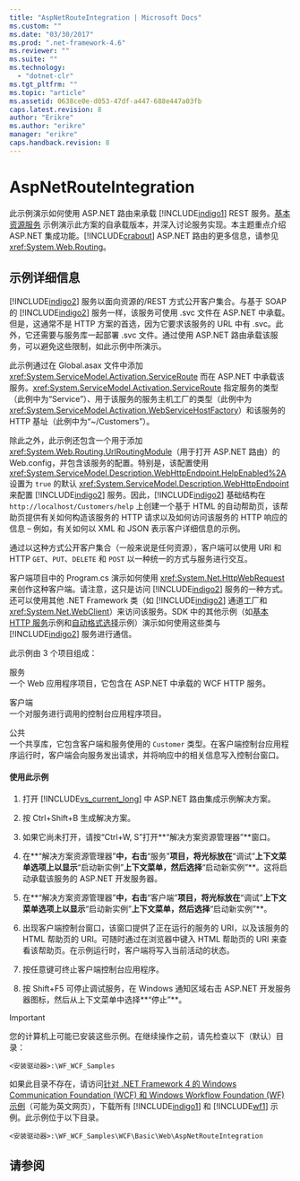 ```yaml
---
title: "AspNetRouteIntegration | Microsoft Docs"
ms.custom: ""
ms.date: "03/30/2017"
ms.prod: ".net-framework-4.6"
ms.reviewer: ""
ms.suite: ""
ms.technology: 
  - "dotnet-clr"
ms.tgt_pltfrm: ""
ms.topic: "article"
ms.assetid: 0638ce0e-d053-47df-a447-688e447a03fb
caps.latest.revision: 8
author: "Erikre"
ms.author: "erikre"
manager: "erikre"
caps.handback.revision: 8
---
```

# AspNetRouteIntegration
此示例演示如何使用 ASP.NET 路由来承载 [!INCLUDE[indigo1](../../../../includes/indigo1-md.md)] REST 服务。[基本资源服务](../../../../docs/framework/wcf/samples/basic-resource-service.md) 示例演示此方案的自承载版本，并深入讨论服务实现。本主题重点介绍 ASP.NET 集成功能。[!INCLUDE[crabout](../../../../includes/crabout-md.md)] ASP.NET 路由的更多信息，请参见 <xref:System.Web.Routing>。  
  
## 示例详细信息  
 [!INCLUDE[indigo2](../../../../includes/indigo2-md.md)] 服务以面向资源的\/REST 方式公开客户集合。与基于 SOAP 的 [!INCLUDE[indigo2](../../../../includes/indigo2-md.md)] 服务一样，该服务可使用 .svc 文件在 ASP.NET 中承载。但是，这通常不是 HTTP 方案的首选，因为它要求该服务的 URL 中有 .svc。此外，它还需要与服务库一起部署 .svc 文件。通过使用 ASP.NET 路由承载该服务，可以避免这些限制，如此示例中所演示。  
  
 此示例通过在 Global.asax 文件中添加 <xref:System.ServiceModel.Activation.ServiceRoute> 而在 ASP.NET 中承载该服务。<xref:System.ServiceModel.Activation.ServiceRoute> 指定服务的类型（此例中为“Service”）、用于该服务的服务主机工厂的类型（此例中为 <xref:System.ServiceModel.Activation.WebServiceHostFactory>）和该服务的 HTTP 基址（此例中为“~\/Customers”）。  
  
 除此之外，此示例还包含一个用于添加 <xref:System.Web.Routing.UrlRoutingModule>（用于打开 ASP.NET 路由）的 Web.config，并包含该服务的配置。特别是，该配置使用 <xref:System.ServiceModel.Description.WebHttpEndpoint.HelpEnabled%2A> 设置为 `true` 的默认 <xref:System.ServiceModel.Description.WebHttpEndpoint>来配置 [!INCLUDE[indigo2](../../../../includes/indigo2-md.md)] 服务。因此，[!INCLUDE[indigo2](../../../../includes/indigo2-md.md)] 基础结构在 `http://localhost/Customers/help` 上创建一个基于 HTML 的自动帮助页，该帮助页提供有关如何构造该服务的 HTTP 请求以及如何访问该服务的 HTTP 响应的信息 – 例如，有关如何以 XML 和 JSON 表示客户详细信息的示例。  
  
 通过以这种方式公开客户集合（一般来说是任何资源），客户端可以使用 URI 和 HTTP `GET`、`PUT`、`DELETE` 和 `POST` 以一种统一的方式与服务进行交互。  
  
 客户端项目中的 Program.cs 演示如何使用 <xref:System.Net.HttpWebRequest> 来创作这种客户端。请注意，这只是访问 [!INCLUDE[indigo2](../../../../includes/indigo2-md.md)] 服务的一种方式。还可以使用其他 .NET Framework 类（如 [!INCLUDE[indigo2](../../../../includes/indigo2-md.md)] 通道工厂和 <xref:System.Net.WebClient>）来访问该服务。SDK 中的其他示例（如[基本 HTTP 服务](../../../../docs/framework/wcf/samples/basic-http-service.md)示例和[自动格式选择](../../../../docs/framework/wcf/samples/automatic-format-selection.md)示例）演示如何使用这些类与 [!INCLUDE[indigo2](../../../../includes/indigo2-md.md)] 服务进行通信。  
  
 此示例由 3 个项目组成：  
  
 服务  
 一个 Web 应用程序项目，它包含在 ASP.NET 中承载的 WCF HTTP 服务。  
  
 客户端  
 一个对服务进行调用的控制台应用程序项目。  
  
 公共  
 一个共享库，它包含客户端和服务使用的 `Customer` 类型。在客户端控制台应用程序运行时，客户端会向服务发出请求，并将响应中的相关信息写入控制台窗口。  
  
#### 使用此示例  
  
1.  打开 [!INCLUDE[vs_current_long](../../../../includes/vs-current-long-md.md)] 中 ASP.NET 路由集成示例解决方案。  
  
2.  按 Ctrl\+Shift\+B 生成解决方案。  
  
3.  如果它尚未打开，请按“Ctrl\+W, S”打开**“解决方案资源管理器”**窗口。  
  
4.  在**“解决方案资源管理器”**中，右击**“服务”**项目，将光标放在**“调试”**上下文菜单选项上以显示**“启动新实例”**上下文菜单，然后选择**“启动新实例”**。这将启动承载该服务的 ASP.NET 开发服务器。  
  
5.  在**“解决方案资源管理器”**中，右击**“客户端”**项目，将光标放在**“调试”**上下文菜单选项上以显示**“启动新实例”**上下文菜单，然后选择**“启动新实例”**。  
  
6.  出现客户端控制台窗口，该窗口提供了正在运行的服务的 URI，以及该服务的 HTML 帮助页的 URI。可随时通过在浏览器中键入 HTML 帮助页的 URI 来查看该帮助页。在示例运行时，客户端将写入当前活动的状态。  
  
7.  按任意键可终止客户端控制台应用程序。  
  
8.  按 Shift\+F5 可停止调试服务，在 Windows 通知区域右击 ASP.NET 开发服务器图标，然后从上下文菜单中选择**“停止”**。  
  
> [!IMPORTANT]
>  您的计算机上可能已安装这些示例。在继续操作之前，请先检查以下（默认）目录：  
>   
>  `<安装驱动器>:\WF_WCF_Samples`  
>   
>  如果此目录不存在，请访问[针对 .NET Framework 4 的 Windows Communication Foundation \(WCF\) 和 Windows Workflow Foundation \(WF\) 示例](http://go.microsoft.com/fwlink/?LinkId=150780)（可能为英文网页），下载所有 [!INCLUDE[indigo1](../../../../includes/indigo1-md.md)] 和 [!INCLUDE[wf1](../../../../includes/wf1-md.md)] 示例。此示例位于以下目录。  
>   
>  `<安装驱动器>:\WF_WCF_Samples\WCF\Basic\Web\AspNetRouteIntegration`  
  
## 请参阅